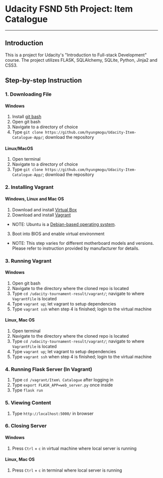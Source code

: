 # Udacity FSND 5th Project: Item Catalogue

---

## Introduction

This is a project for Udacity's "Introduction to Full-stack Development" course. The project utilizes FLASK, SQLAlchemy, SQLite, Python, Jinja2 and CSS3.

## Step-by-step Instruction

### 1. Downloading File

#### Windows

1. Install [git bash](https://git-scm.com/downloads) 
2. Open git bash
3. Navigate to a directory of choice
4. Type `git clone https://github.com/hyungmogu/Udacity-Item-Catalogue-App/`; download the repository

#### Linux/MacOS

1. Open terminal
2. Navigate to a directory of choice
3. Type `git clone https://github.com/hyungmogu/Udacity-Item-Catalogue-App/`; download the repository

### 2. Installing Vagrant

#### Windows, Linux and Mac OS

1. Download and install [Virtual Box](https://www.virtualbox.org/)
2. Download and install [Vagrant](https://www.vagrantup.com/downloads.html)
  - NOTE: Ubuntu is a [Debian-based operating system](https://en.wikipedia.org/wiki/Ubuntu_(operating_system)).
3. Boot into BIOS and enable virtual environment
  - NOTE: This step varies for different motherboard models and versions. Please refer to instruction provided by manufacturer for details.  

### 3. Running Vagrant

#### Windows

1. Open git bash
2. Navigate to the directory where the cloned repo is located
3. Type `cd /udacity-tournament-result/vagrant/`; navigate to where `VagrantFile` is located
4. Type `vagrant up`; let vagrant to setup dependencies
5. Type `vagrant ssh` when step 4 is finished; login to the virtual machine


#### Linux, Mac OS

1. Open terminal
2. Navigate to the directory where the cloned repo is located
3. Type `cd /udacity-tournament-result/vagrant/`; navigate to where `VagrantFile` is located
4. Type `vagrant up`; let vagrant to setup dependencies
5. Type `vagrant ssh` when step 4 is finished; login to the virtual machine

### 4. Running Flask Server (In Vagrant)

1. Type `cd /vagrant/Item\ Catalogue` after logging in
2. Type `export FLASK_APP=web_server.py` once inside
3. Type `flask run`

### 5. Viewing Content

1. Type `http://localhost:5000/` in browser

### 6. Closing Server

#### Windows
1. Press `Ctrl` + `c` in virtual machine where local server is running

#### Linux, Mac OS
1. Press `Ctrl` + `c` in terminal where local server is running
